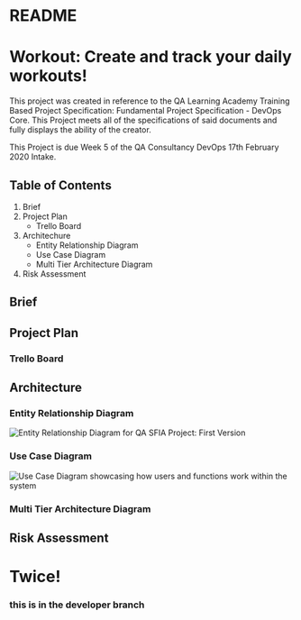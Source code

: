 # README

# Workout: Create and track your daily workouts!


This project was created in reference to the QA Learning Academy Training Based Project Specification: Fundamental Project Specification - DevOps Core. This Project meets all of the specifications of said documents and fully displays the ability of the creator.

This Project is due Week 5 of the QA Consultancy DevOps 17th February 2020 Intake.

## Table of Contents

1. Brief
2. Project Plan
    + Trello Board
3. Architechure
    + Entity Relationship Diagram
    + Use Case Diagram
    + Multi Tier Architecture Diagram
4. Risk Assessment

## Brief

## Project Plan
### Trello Board

## Architecture
### Entity Relationship Diagram
![Entity Relationship Diagram for QA SFIA Project: First Version](https://imgur.com/a/OqIcvFU)

### Use Case Diagram
![Use Case Diagram showcasing how users and functions work within the system](https://imgur.com/oDb135g)

### Multi Tier Architecture Diagram

## Risk Assessment

# Twice!

### this is in the developer branch
